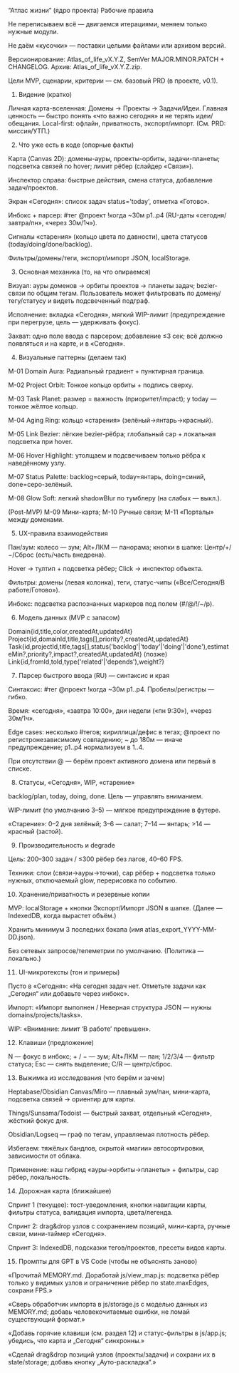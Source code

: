 “Атлас жизни” (ядро проекта)
Рабочие правила

Не переписываем всё — двигаемся итерациями, меняем только нужные модули.

Не даём «кусочки» — поставки целыми файлами или архивом версий.

Версионирование: Atlas_of_life_vX.Y.Z, SemVer MAJOR.MINOR.PATCH + CHANGELOG. Архив: Atlas_of_life_vX.Y.Z.zip.

Цели MVP, сценарии, критерии — см. базовый PRD (в проекте, v0.1).

1. Видение (кратко)

Личная карта-вселенная: Домены → Проекты → Задачи/Идеи. Главная ценность — быстро понять «что важно сегодня» и не терять идеи/обещания. Local-first: офлайн, приватность, экспорт/импорт. (См. PRD: миссия/УТП.)

2. Что уже есть в коде (опорные факты)

Карта (Canvas 2D): домены-ауры, проекты-орбиты, задачи-планеты; подсветка связей по hover; лимит рёбер (слайдер «Связи»).

Инспектор справа: быстрые действия, смена статуса, добавление задач/проектов.

Экран «Сегодня»: список задач status='today', отметка «Готово».

Инбокс + парсер: #тег @проект !когда ~30м p1..p4 (RU-даты «сегодня/завтра/пн», «через 30м/1ч»).

Сигналы «старения» (кольцо цвета по давности), цвета статусов (today/doing/done/backlog).

Фильтры/домены/теги, экспорт/импорт JSON, localStorage.

3. Основная механика (то, на что опираемся)

Визуал: ауры доменов → орбиты проектов → планеты задач; bezier-связи по общим тегам. Пользователь может фильтровать по домену/тегу/статусу и видеть подсвеченный подграф.

Исполнение: вкладка «Сегодня», мягкий WIP-лимит (предупреждение при перегрузе, цель — удерживать фокус).

Захват: одно поле ввода с парсером; добавление ≤3 сек; всё должно появляться и на карте, и в «Сегодня».

4. Визуальные паттерны (делаем так)

M-01 Domain Aura: Радиальный градиент + пунктирная граница.

M-02 Project Orbit: Тонкое кольцо орбиты + подпись сверху.

M-03 Task Planet: размер = важность (приоритет/impact); у today — тонкое жёлтое кольцо.

M-04 Aging Ring: кольцо «старения» (зелёный→янтарь→красный).

M-05 Link Bezier: лёгкие bezier-рёбра; глобальный cap + локальная подсветка при hover.

M-06 Hover Highlight: утолщаем и подсвечиваем только рёбра к наведённому узлу.

M-07 Status Palette: backlog=серый, today=янтарь, doing=синий, done=серо-зелёный.

M-08 Glow Soft: легкий shadowBlur по тумблеру (на слабых — выкл.).

(Post-MVP) M-09 Мини-карта; M-10 Ручные связи; M-11 «Порталы» между доменами.

5. UX-правила взаимодействия

Пан/зум: колесо — зум; Alt+ЛКМ — панорама; кнопки в шапке: Центр/+/−/Сброс (есть/часть внедрена).

Hover → тултип + подсветка рёбер; Click → инспектор объекта.

Фильтры: домены (левая колонка), теги, статус-чипы («Все/Сегодня/В работе/Готово»).

Инбокс: подсветка распознанных маркеров под полем (#/@/!/~/p).

6. Модель данных (MVP с запасом)

Domain{id,title,color,createdAt,updatedAt}
Project{id,domainId,title,tags[],priority?,createdAt,updatedAt}
Task{id,projectId,title,tags[],status('backlog'|'today'|'doing'|'done'),estimateMin?,priority?,impact?,createdAt,updatedAt}
(позже) Link{id,fromId,toId,type('related'|'depends'),weight?}

7. Парсер быстрого ввода (RU) — синтаксис и края

Синтаксис: #тег @проект !когда ~30м p1..p4. Пробелы/регистры — гибко.

Время: «сегодня», «завтра 10:00», дни недели («пн 9:30»), «через 30м/1ч».

Edge cases: несколько #тегов; кириллица/дефис в тегах; @проект по регистронезависимому совпадению; ~ до 180м — иначе предупреждение; p1..p4 нормализуем в 1..4.

При отсутствии @ — берём проект активного домена или первый в списке.

8. Статусы, «Сегодня», WIP, «старение»

backlog/plan, today, doing, done. Цель — управлять вниманием.

WIP-лимит (по умолчанию 3–5) — мягкое предупреждение в футере.

«Старение»: 0–2 дня зелёный; 3–6 — салат; 7–14 — янтарь; >14 — красный (застой).

9. Производительность и degrade

Цель: 200–300 задач / ≤300 рёбер без лагов, 40–60 FPS.

Техники: слои (связи→ауры→точки), cap рёбер + подсветка только нужных, отключаемый glow, перерисовка по событию.

10. Хранение/приватность и резервные копии

MVP: localStorage + кнопки Экспорт/Импорт JSON в шапке. (Далее — IndexedDB, когда вырастет объём.)

Хранить минимум 3 последних бэкапа (имя atlas_export_YYYY-MM-DD.json).

Без сетевых запросов/телеметрии по умолчанию. (Политика — локально.)

11. UI-микротексты (тон и примеры)

Пусто в «Сегодня»: «На сегодня задач нет. Отметьте задачи как „Сегодня“ или добавьте через инбокс».

Импорт: «Импорт выполнен / Неверная структура JSON — нужны domains/projects/tasks».

WIP: «Внимание: лимит ‘В работе’ превышен».

12. Клавиши (предложение)

N — фокус в инбокс; + / − — зум; Alt+ЛКМ — пан; 1/2/3/4 — фильтр статуса; Esc — снять выделение; C/R — центр/сброс.

13. Выжимка из исследования (что берём и зачем)

Heptabase/Obsidian Canvas/Miro — плавный зум/пан, мини-карта, подсветка связей → ориентир для карты.

Things/Sunsama/Todoist — быстрый захват, отдельный «Сегодня», жёсткий фокус дня.

Obsidian/Logseq — граф по тегам, управляемая плотность рёбер.

Избегаем: тяжёлых бандлов, скрытой «магии» автосортировки, зависимости от облака.

Применение: наш гибрид «ауры→орбиты→планеты» + фильтры, cap рёбер, локальность.

14. Дорожная карта (ближайшее)

Спринт 1 (текущее): тост-уведомления, кнопки навигации карты, фильтры статуса, валидация импорта, цвета/легенда.

Спринт 2: drag&drop узлов с сохранением позиций, мини-карта, ручные связи, мини-таймер «Сегодня».

Спринт 3: IndexedDB, подсказки тегов/проектов, пресеты видов карты.

15. Промпты для GPT в VS Code (чтобы не объяснять заново)

«Прочитай MEMORY.md. Доработай js/view_map.js: подсветка рёбер только у видимых узлов и ограничение рёбер по state.maxEdges, сохрани FPS.»

«Сверь обработчик импорта в js/storage.js с моделью данных из MEMORY.md; добавь человекочитаемые ошибки, не ломай существующий формат.»

«Добавь горячие клавиши (см. раздел 12) и статус-фильтры в js/app.js; убедись, что карта и „Сегодня“ синхронны.»

«Сделай drag&drop позиций узлов (проекты/задачи) и сохрани их в state/storage; добавь кнопку „Ауто-раскладка“.»
